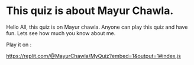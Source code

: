# This quiz is about Mayur Chawla.
Hello All, this quiz is on Mayur chawla. Anyone can play this quiz and have fun. Lets see how much you know about me.

Play it on :

https://replit.com/@MayurChawla/MyQuiz?embed=1&output=1#index.js